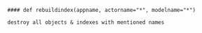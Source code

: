     #### def rebuildindex(appname, actorname="*", modelname="*") 
    
    destroy all objects & indexes with mentioned names
